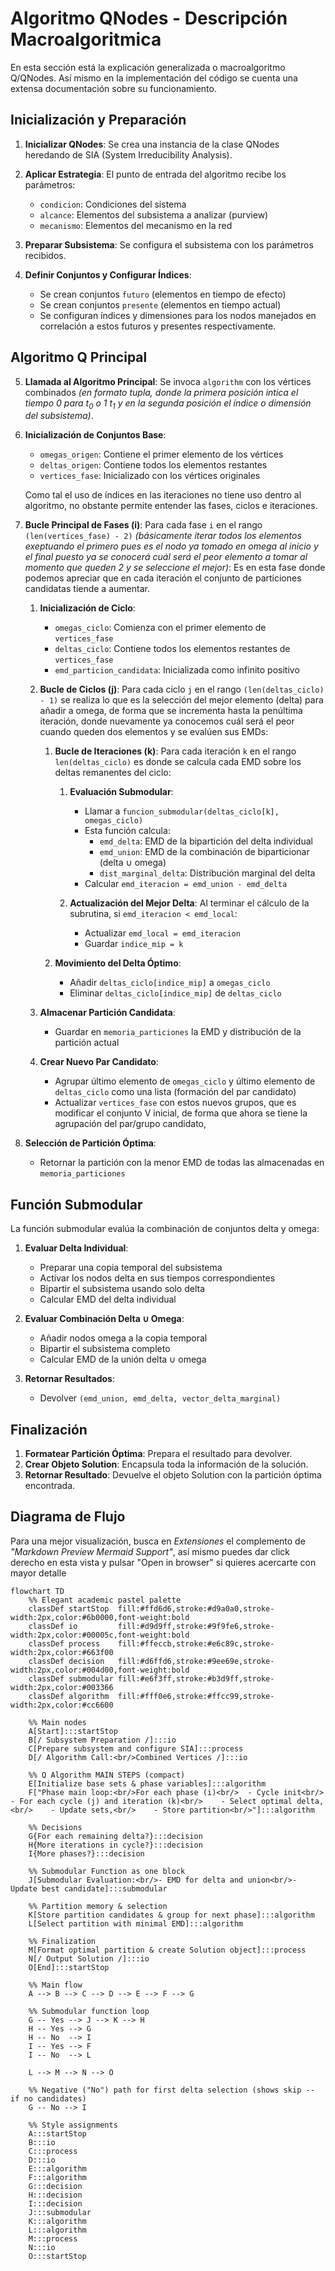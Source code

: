 # Algoritmo QNodes - Descripción Macroalgoritmica

En esta sección está la explicación generalizada o macroalgoritmo Q/QNodes. Así mismo en la implementación del código se cuenta una extensa documentación sobre su funcionamiento.

## Inicialización y Preparación

1. **Inicializar QNodes**: Se crea una instancia de la clase QNodes heredando de SIA (System Irreducibility Analysis).

2. **Aplicar Estrategia**: El punto de entrada del algoritmo recibe los parámetros:
   - `condicion`: Condiciones del sistema
   - `alcance`: Elementos del subsistema a analizar (purview)
   - `mecanismo`: Elementos del mecanismo en la red

3. **Preparar Subsistema**: Se configura el subsistema con los parámetros recibidos.

4. **Definir Conjuntos y Configurar Índices**:
   - Se crean conjuntos `futuro` (elementos en tiempo de efecto)
   - Se crean conjuntos `presente` (elementos en tiempo actual)
   - Se configuran índices y dimensiones para los nodos manejados en correlación a estos futuros y presentes respectivamente.

## Algoritmo Q Principal

5. **Llamada al Algoritmo Principal**: Se invoca `algorithm` con los vértices combinados *(en formato tupla, donde la primera posición intica el tiempo $0$ para $t_0$ o $1$ $t_1$ y en la segunda posición el índice o dimensión del subsistema)*.

6. **Inicialización de Conjuntos Base**:
   - `omegas_origen`: Contiene el primer elemento de los vértices
   - `deltas_origen`: Contiene todos los elementos restantes
   - `vertices_fase`: Inicializado con los vértices originales

   Como tal el uso de índices en las iteraciones no tiene uso dentro al algoritmo, no obstante permite entender las fases, ciclos e iteraciones.

7. **Bucle Principal de Fases (i)**:
   Para cada fase `i` en el rango `(len(vertices_fase) - 2)` *(básicamente iterar todos los elementos exeptuando el primero pues es el nodo ya tomado en omega al inicio y el final puesto ya se conocerá cuál será el peor elemento a tomar al momento que queden 2 y se seleccione el mejor)*:
   Es en esta fase donde podemos apreciar que en cada iteración el conjunto de particiones candidatas tiende a aumentar.

   1. **Inicialización de Ciclo**:
      - `omegas_ciclo`: Comienza con el primer elemento de `vertices_fase`
      - `deltas_ciclo`: Contiene todos los elementos restantes de `vertices_fase`
      - `emd_particion_candidata`: Inicializada como infinito positivo

   2. **Bucle de Ciclos (j)**:
      Para cada ciclo `j` en el rango `(len(deltas_ciclo) - 1)` se realiza lo que es la selección del mejor elemento (delta) para añadir a omega, de forma que se incrementa hasta la penúltima iteración, donde nuevamente ya conocemos cuál será el peor cuando queden dos elementos y se evalúen sus EMDs:

      1. **Bucle de Iteraciones (k)**:
          Para cada iteración `k` en el rango `len(deltas_ciclo)` es donde se calcula cada EMD sobre los deltas remanentes del ciclo:

          1. **Evaluación Submodular**:
              - Llamar a `funcion_submodular(deltas_ciclo[k], omegas_ciclo)`
              - Esta función calcula:
                * `emd_delta`: EMD de la bipartición del delta individual
                * `emd_union`: EMD de la combinación de biparticionar (delta ∪ omega)
                * `dist_marginal_delta`: Distribución marginal del delta
              - Calcular `emd_iteracion = emd_union - emd_delta`

          2. **Actualización del Mejor Delta**:
              Al terminar el cálculo de la subrutina, si `emd_iteracion < emd_local`:
              - Actualizar `emd_local = emd_iteracion`
              - Guardar `indice_mip = k`

      2. **Movimiento del Delta Óptimo**:
          - Añadir `deltas_ciclo[indice_mip]` a `omegas_ciclo`
          - Eliminar `deltas_ciclo[indice_mip]` de `deltas_ciclo`

   3. **Almacenar Partición Candidata**:
       - Guardar en `memoria_particiones` la EMD y distribución de la partición actual

   4. **Crear Nuevo Par Candidato**:
       - Agrupar último elemento de `omegas_ciclo` y último elemento de `deltas_ciclo` como una lista (formación del par candidato)
       - Actualizar `vertices_fase` con estos nuevos grupos, que es modificar el conjunto V inicial, de forma que ahora se tiene la agrupación del par/grupo candidato,

8. **Selección de Partición Óptima**:
   - Retornar la partición con la menor EMD de todas las almacenadas en `memoria_particiones`

## Función Submodular

La función submodular evalúa la combinación de conjuntos delta y omega:

1. **Evaluar Delta Individual**:
   - Preparar una copia temporal del subsistema
   - Activar los nodos delta en sus tiempos correspondientes
   - Bipartir el subsistema usando solo delta
   - Calcular EMD del delta individual
   
2. **Evaluar Combinación Delta ∪ Omega**:
   - Añadir nodos omega a la copia temporal
   - Bipartir el subsistema completo
   - Calcular EMD de la unión delta ∪ omega
   
3. **Retornar Resultados**:
   - Devolver `(emd_union, emd_delta, vector_delta_marginal)`

## Finalización

1. **Formatear Partición Óptima**: Prepara el resultado para devolver.
2. **Crear Objeto Solution**: Encapsula toda la información de la solución.
3. **Retornar Resultado**: Devuelve el objeto Solution con la partición óptima encontrada.

## Diagrama de Flujo

Para una mejor visualización, busca en *Extensiones* el complemento de *"Markdown Preview Mermaid Support"*, así mismo puedes dar click derecho en esta vista y pulsar "Open in browser" si quieres acercarte con mayor detalle



```mermaid
flowchart TD
    %% Elegant academic pastel palette
    classDef startStop  fill:#ffd6d6,stroke:#d9a0a0,stroke-width:2px,color:#6b0000,font-weight:bold
    classDef io         fill:#d9d9ff,stroke:#9f9fe6,stroke-width:2px,color:#00005c,font-weight:bold
    classDef process    fill:#ffeccb,stroke:#e6c89c,stroke-width:2px,color:#663f00
    classDef decision   fill:#d6ffd6,stroke:#9ee69e,stroke-width:2px,color:#004d00,font-weight:bold
    classDef submodular fill:#e6f3ff,stroke:#b3d9ff,stroke-width:2px,color:#003366
    classDef algorithm  fill:#fff0e6,stroke:#ffcc99,stroke-width:2px,color:#cc6600

    %% Main nodes
    A[Start]:::startStop
    B[/ Subsystem Preparation /]:::io
    C[Prepare subsystem and configure SIA]:::process
    D[/ Algorithm Call:<br/>Combined Vertices /]:::io

    %% Q Algorithm MAIN STEPS (compact)
    E[Initialize base sets & phase variables]:::algorithm
    F["Phase main loop:<br/>For each phase (i)<br/>  - Cycle init<br/>  - For each cycle (j) and iteration (k)<br/>    - Select optimal delta,<br/>    - Update sets,<br/>    - Store partition<br/>"]:::algorithm

    %% Decisions
    G{For each remaining delta?}:::decision
    H{More iterations in cycle?}:::decision
    I{More phases?}:::decision

    %% Submodular Function as one block
    J[Submodular Evaluation:<br/>- EMD for delta and union<br/>- Update best candidate]:::submodular

    %% Partition memory & selection
    K[Store partition candidates & group for next phase]:::algorithm
    L[Select partition with minimal EMD]:::algorithm

    %% Finalization
    M[Format optimal partition & create Solution object]:::process
    N[/ Output Solution /]:::io
    O[End]:::startStop

    %% Main flow
    A --> B --> C --> D --> E --> F --> G

    %% Submodular function loop
    G -- Yes --> J --> K --> H
    H -- Yes --> G
    H -- No  --> I
    I -- Yes --> F
    I -- No  --> L

    L --> M --> N --> O

    %% Negative ("No") path for first delta selection (shows skip -- if no candidates)
    G -- No --> I

    %% Style assignments
    A:::startStop
    B:::io
    C:::process
    D:::io
    E:::algorithm
    F:::algorithm
    G:::decision
    H:::decision
    I:::decision
    J:::submodular
    K:::algorithm
    L:::algorithm
    M:::process
    N:::io
    O:::startStop
```
